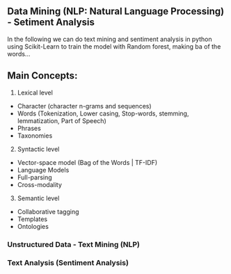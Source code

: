 ## Data Mining (NLP: Natural Language Processing) - Setiment Analysis

In the following we can do text mining and sentiment analysis in python using Scikit-Learn to train the model with Random forest, making ba of the words...

## Main Concepts:
1. Lexical level
<ul>
  <li>Character (character n-grams and sequences)</li>
  <li>Words (Tokenization, Lower casing, Stop-words, stemming, lemmatization, Part of Speech)</li>
  <li>Phrases</li>
  <li>Taxonomies</li>
</ul>


2. Syntactic level
<ul>
  <li>Vector-space model (Bag of the Words | TF-IDF)</li>
  <li>Language Models</li>
  <li>Full-parsing</li>
  <li>Cross-modality</li>
</ul>


3. Semantic level
<ul>
  <li>Collaborative tagging</li>
  <li>Templates</li>
  <li>Ontologies</li>
</ul>  

### Unstructured Data - Text Mining (NLP)
### Text Analysis (Sentiment Analysis)



